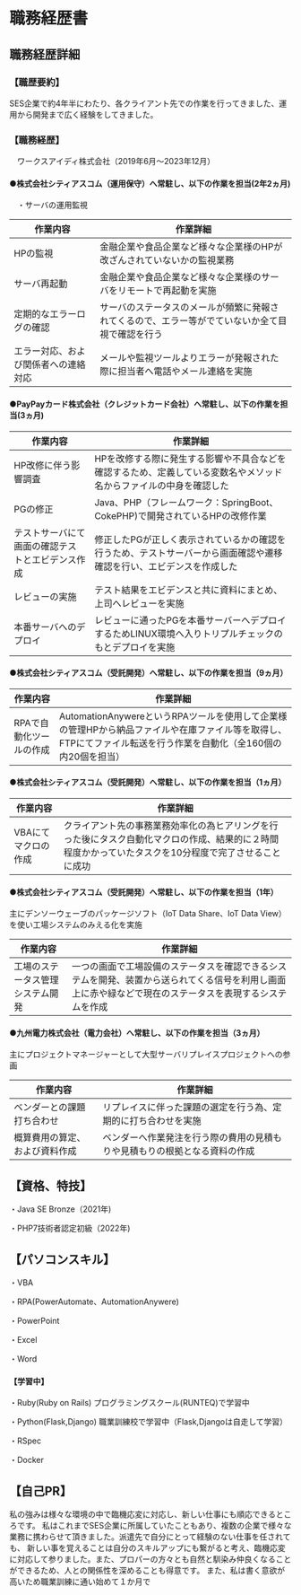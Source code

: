 # 職務経歴書

## 職務経歴詳細

### 【職歴要約】

SES企業で約4年半にわたり、各クライアント先での作業を行ってきました、運用から開発まで広く経験をしてきました。

### 【職務経歴】


　ワークスアイディ株式会社（2019年6月～2023年12月）
 

#### ●株式会社シティアスコム（運用保守）へ常駐し、以下の作業を担当(2年2ヵ月)
 
　・サーバの運用監視

| 作業内容  | 作業詳細 | 
| ------------- | ------------- |
| HPの監視  | 金融企業や食品企業など様々な企業様のHPが改ざんされていないかの監視業務  | 1時間に1回それぞれのHPを確認していたのでルーティン作業による慣れからの見落としが発生していた 
| サーバ再起動  | 金融企業や食品企業など様々な企業様のサーバをリモートで再起動を実施  | 多くのサーバを実施する為、リモートで繋ぐ際に違うIPにつないでしまう事案が発生していた | 作業を間違うと大きな障害や不具合に発生してしまうため、注意深く確認を行っていたため、案件満了までミスをすることはなかった |
| 定期的なエラーログの確認 | サーバのステータスのメールが頻繁に発報されてくるので、エラー等がでていないか全て目視で確認を行う | 一日に1000件以上のメールを確認するため、内容を見落として対応に遅れる事案が発生した | 一つのメールフォルダで全てのメールを確認するのではなく、適度にグメールのループ分けを行ってジャンル別にすることでメール混在による混乱を防ぐことができた |
| エラー対応、および関係者への連絡対応 | メールや監視ツールよりエラーが発報された際に担当者へ電話やメール連絡を実施|サーバよりエラーが発報された際、担当者への連絡が必要だが違う担当者へ連絡してしまう事案が発生した | 誤った連絡先へ連絡しないよう頻繁に最新の連絡先を入手し、古い連絡先から連絡することを防いだ |

#### ●PayPayカード株式会社（クレジットカード会社）へ常駐し、以下の作業を担当(3ヵ月)

| 作業内容  | 作業詳細 |
| ------------- | ------------- |
| HP改修に伴う影響調査  | HPを改修する際に発生する影響や不具合などを確認するため、定義している変数名やメソッド名からファイルの中身を確認した  | 膨大なファイルから調査を行う上に見落とすと大きな障害になる為注意が必要だった | サクラエディタなどのGrep機能がついているツールを使って横断的な検索を行い、調査の時間を削減した |
| PGの修正  | Java、PHP（フレームワーク：SpringBoot、CokePHP)で開発されているHPの改修作業  | ------------- | ------------- |
| テストサーバにて画面の確認テストとエビデンス作成 | 修正したPGが正しく表示されているかの確認を行うため、テストサーバーから画面確認や遷移確認を行い、エビデンスを作成した | ------------- |
| レビューの実施 | テスト結果をエビデンスと共に資料にまとめ、上司へレビューを実施 | 的確にテスト内容を共有し、資料を作成することが課題 | 要点を抑えて資料を作成してレビューができるようにUIに気を使って作成を実施 |
| 本番サーバへのデプロイ | レビューに通ったPGを本番サーバーへデプロイするためLINUX環境へ入りトリプルチェックのもとデプロイを実施 | 本番サーバへデプロイする際にエラーや不具合を恐れて作業スピードが低下した | 事前にコマンドや工程を頭に入れ、予習を行った上で作業を実施したら改善された |

#### ●株式会社シティアスコム（受託開発）へ常駐し、以下の作業を担当（9ヵ月）

| 作業内容  | 作業詳細 |
| ------------- | ------------- |
| RPAで自動化ツールの作成  | AutomationAnywereというRPAツールを使用して企業様の管理HPから納品ファイルや在庫ファイル等を取得し、FTPにてファイル転送を行う作業を自動化（全160個の内20個を担当） | RPAで処理できなかった部分があった（ファイルの中身をタイムスタンプをもとにソートすることができなかった）ため課題になった | RPAで処理できなかった箇所は自身でバッチ処理の提案をし、承認を受けた上で実装 |


#### ●株式会社シティアスコム（受託開発）へ常駐し、以下の作業を担当（1ヵ月）

| 作業内容  | 作業詳細 | 
| ------------- | ------------- |
| VBAにてマクロの作成  | クライアント先の事務業務効率化の為ヒアリングを行った後にタスク自動化マクロの作成、結果的に２時間程度かかっていたタスクを10分程度で完了させることに成功 |
  
#### ●株式会社シティアスコム（受託開発）へ常駐し、以下の作業を担当（1年）

主にデンソーウェーブのパッケージソフト（IoT Data Share、IoT Data View）を使い工場システムのみえる化を実施

| 作業内容  | 作業詳細 |
| ------------- | ------------- |
| 工場のステータス管理システム開発  | 一つの画面で工場設備のステータスを確認できるシステムを開発、装置から送られてくる信号を利用し画面上に赤や緑などで現在のステータスを表現するシステムを作成  | パッケージソフトの機能では表現できない処理が発生した | Vbscriptがパッケージソフトで使用できたのでスクリプトを埋め込み対応 |

#### ●九州電力株式会社（電力会社）へ常駐し、以下の作業を担当（3ヵ月）

主にプロジェクトマネージャーとして大型サーバリプレイスプロジェクトへの参画

| 作業内容  | 作業詳細 |
| ------------- | ------------- |
| ベンダーとの課題打ち合わせ  | リプレイスに伴った課題の選定を行う為、定期的に打ち合わせを実施|サーバリプレイスに伴って、影響を受ける基盤や機能などを洗い出すための打ち合わせを実施  | 課題選定に予定より時間がかかり他の業務が圧迫されることがあった| 打ち合わせ前に事前にある程度課題の選定しておくことで時間の短縮と打ち合わせを円滑に進めることができた |
| 概算費用の算定、および資料作成  | ベンダーへ作業発注を行う際の費用の見積もりや見積もりの根拠となる資料の作成 | 資料作成で1つのページに情報を詰めすぎて見づらい資料を作成していた | ページを少し追加してでもシンプルでかつ見やすい資料を作成するように心がけた、その結果資料に対しての指摘などは減った |

## 【資格、特技】

・Java SE Bronze（2021年)

・PHP7技術者認定初級（2022年)

## 【パソコンスキル】

・VBA

・RPA(PowerAutomate、AutomationAnywere)

・PowerPoint

・Excel

・Word
#### 【学習中】

・Ruby(Ruby on Rails) プログラミングスクール(RUNTEQ)で学習中

・Python(Flask,Django) 職業訓練校で学習中（Flask,Djangoは自走して学習）

・RSpec

・Docker

## 【自己PR】
私の強みは様々な環境の中で臨機応変に対応し、新しい仕事にも順応できるところです。
私はこれまでSES企業に所属していたこともあり、複数の企業で様々な業務に携わらせて頂きました。派遣先で自分にとって経験のない仕事を任されても、
新しい事を覚えることは自分のスキルアップにも繋がると考え、臨機応変に対応して参りました。また、プロパーの方々とも自然と馴染み仲良くなることができるため、人との関係性を深めることも得意です。
また、私は書く意欲が高いため職業訓練に通い始めて１か月で
